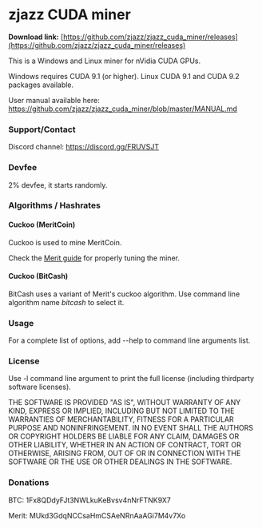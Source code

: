 # zjazz CUDA miner #

**Download link:** [https://github.com/zjazz/zjazz_cuda_miner/releases](https://github.com/zjazz/zjazz_cuda_miner/releases)

This is a Windows and Linux miner for nVidia CUDA GPUs.

Windows requires CUDA 9.1 (or higher). Linux CUDA 9.1 and CUDA 9.2 packages available.

User manual available here: https://github.com/zjazz/zjazz_cuda_miner/blob/master/MANUAL.md

### Support/Contact ###

Discord channel: https://discord.gg/FRUVSJT

### Devfee ###

2% devfee, it starts randomly.

### Algorithms / Hashrates ###

#### Cuckoo (MeritCoin) ###

Cuckoo is used to mine MeritCoin.

Check the [Merit guide](https://github.com/zjazz/zjazz_cuda_miner/blob/master/MERIT.md) for properly tuning the miner.

#### Cuckoo (BitCash)

BitCash uses a variant of Merit's cuckoo algorithm. Use command line algorithm name *bitcash* to select it.

### Usage ###

For a complete list of options, add --help to command line arguments list.

### License ###

Use -l command line argument to print the full license (including thirdparty software licenses).

THE SOFTWARE IS PROVIDED "AS IS", WITHOUT WARRANTY OF ANY KIND,
EXPRESS OR IMPLIED, INCLUDING BUT NOT LIMITED TO THE WARRANTIES OF
MERCHANTABILITY, FITNESS FOR A PARTICULAR PURPOSE AND NONINFRINGEMENT.
IN NO EVENT SHALL THE AUTHORS OR COPYRIGHT HOLDERS BE LIABLE FOR ANY
CLAIM, DAMAGES OR OTHER LIABILITY, WHETHER IN AN ACTION OF CONTRACT,
TORT OR OTHERWISE, ARISING FROM, OUT OF OR IN CONNECTION WITH THE
SOFTWARE OR THE USE OR OTHER DEALINGS IN THE SOFTWARE.

### Donations ###

BTC: 1Fx8QDdyFJt3NWLkuKeBvsv4nNrFTNK9X7

Merit: MUkd3GdqNCCsaHmCSAeNRnAaAGi7M4v7Xo

